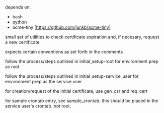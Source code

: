 depends on:
- bash
- python
- acme-tiny [https://github.com/junkb/acme-tiny]

small set of utilities to check certificate expiration and, if necesary, request a new certificate

expects certain conventions as set forth in the comments

follow the process/steps outlined in initial_setup-root for environment prep as root

follow the process/steps outlined in initial_setup-service_user for environment prep as the service user

for creation/request of the initial certificate, use gen_csr and req_cert

for sample crontab entry, see sample_crontab.  this should be placed in the service user's crontab.  not root.
